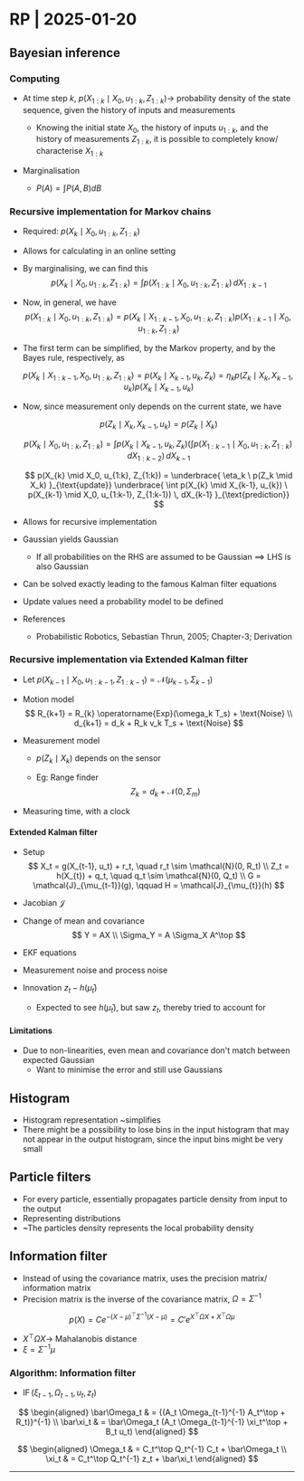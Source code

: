 # RP | 2025-01-20

## Bayesian inference

### Computing

- At time step $k$, $p(X_{1:k} \mid X_0, u_{1:k}, Z_{1:k}) \rightarrow$ probability density of the state sequence, given the history of inputs and measurements

  - Knowing the initial state $X_0$, the history of inputs $u_{1:k}$, and the history of measurements $Z_{1:k}$, it is possible to completely know/ characterise $X_{1:k}$

- Marginalisation
  - $P(A) = \int P(A, B) dB$
  

### Recursive implementation for Markov chains

- Required: $p(X_{k} \mid X_0, u_{1:k}, Z_{1:k})$

- Allows for calculating in an online setting

- By marginalising, we can find this
  $$
  p(X_{k} \mid X_0, u_{1:k}, Z_{1:k}) = \int p(X_{1:k} \mid X_0, u_{1:k}, Z_{1:k}) \, dX_{1:k-1}
  $$

- Now, in general, we have
  $$
  p(X_{1:k} \mid X_0, u_{1:k}, Z_{1:k}) = p(X_k \mid X_{1:k-1}, X_0, u_{1:k}, Z_{1:k}) p(X_{1:k-1} \mid X_0, u_{1:k}, Z_{1:k})
  $$

- The first term can be simplified, by the Markov property, and by the Bayes rule, respectively, as

  $$
  p(X_k \mid X_{1:k-1}, X_0, u_{1:k}, Z_{1:k}) = p(X_k \mid X_{k-1}, u_{k}, Z_{k}) = \eta_k p(Z_k \mid X_k, X_{k-1}, u_{k}) p(X_k \mid X_{k-1}, u_{k})
  $$

- Now, since measurement only depends on the current state, we have

  $$
  p(Z_k \mid X_k, X_{k-1}, u_{k}) = p(Z_k \mid X_k)
  $$

  $$
  p(X_{k} \mid X_0, u_{1:k}, Z_{1:k}) = \int p(X_{k} \mid X_{k-1}, u_{k}, Z_{k}) \left( \int p(X_{1:k-1} \mid X_0, u_{1:k}, Z_{1:k}) \, dX_{1:k-2} \right) \, dX_{k-1}
  $$

  $$
  p(X_{k} \mid X_0, u_{1:k}, Z_{1:k}) = \underbrace{ \eta_k \ p(Z_k \mid X_k) }_{\text{update}} \underbrace{ \int p(X_{k} \mid X_{k-1}, u_{k}) \ p(X_{k-1} \mid X_0, u_{1:k-1}, Z_{1:k-1}) \, dX_{k-1} }_{\text{prediction}}
  $$

- Allows for recursive implementation

- Gaussian yields Gaussian

  - If all probabilities on the RHS are assumed to be Gaussian $\implies$ LHS is also Gaussian

- Can be solved exactly leading to the famous Kalman filter equations

- Update values need a probability model to be defined

- References
  - Probabilistic Robotics, Sebastian Thrun, 2005; Chapter-3; Derivation

### Recursive implementation via Extended Kalman filter

- Let $p(X_{k-1} \mid X_0, u_{1:k-1}, Z_{1:k-1}) = \mathcal{N}(\mu_{k-1}, \Sigma_{k-1})$

- Motion model
  $$
  R_{k+1} = R_{k} \operatorname{Exp}(\omega_k T_s) + \text{Noise}
  \\
  d_{k+1} = d_k + R_k v_k T_s + \text{Noise}
  $$
  
- Measurement model

  - $p(Z_k \mid X_k)$ depends on the sensor

  - Eg: Range finder
    $$
    Z_k = d_k + \mathcal{N}(0, \Sigma_m)
    $$

- Measuring time, with a clock

#### Extended Kalman filter

- Setup
  $$
  X_t = g(X_{t-1}, u_t) + r_t, \quad r_t \sim \mathcal{N}(0, R_t)
  \\
  Z_t = h(X_{t}) + q_t, \quad q_t \sim \mathcal{N}(0, Q_t)
  \\
  G = \mathcal{J}_{\mu_{t-1}}(g), \qquad H = \mathcal{J}_{\mu_{t}}(h)
  $$

- Jacobian $\mathcal{J}$

- Change of mean and covariance
  $$
  Y = AX
  \\
  \Sigma_Y = A \Sigma_X A^\top
  $$

- EKF equations

- Measurement noise and process noise

- Innovation $z_t - h(\bar\mu_t)$

  - Expected to see $h(\bar\mu_t)$, but saw $z_t$, thereby tried to account for


#### Limitations

- Due to non-linearities, even mean and covariance don't match between expected Gaussian
  - Want to minimise the error and still use Gaussians

## Histogram

- Histogram representation ~simplifies
- There might be a possibility to lose bins in the input histogram that may not appear in the output histogram, since the input bins might be very small

## Particle filters

- For every particle, essentially propagates particle density from input to the output
- Representing distributions
- ~The particles density represents the local probability density

## Information filter

- Instead of using the covariance matrix, uses the precision matrix/ information matrix
- Precision matrix is the inverse of the covariance matrix, $\Omega = \Sigma^{-1}$

$$
p(X) = C e^{-(X - \mu)^\top \Sigma^{-1} (X - \mu)} = C' e^{X^\top \Omega X + X^\top \Omega \mu}
$$

- $X^\top \Omega X \to$ Mahalanobis distance
- $\xi = \Sigma^{-1} \mu$

### Algorithm: Information filter

- $\operatorname{IF}(\xi_{t-1}, \Omega_{t-1}, u_t, z_t)$

$$
\begin{aligned}
\bar\Omega_t
& =
{(A_t \Omega_{t-1}^{-1} A_t^\top + R_t)}^{-1}
\\
\bar\xi_t
& =
\bar\Omega_t (A_t \Omega_{t-1}^{-1} \xi_t^\top + B_t u_t)
\end{aligned}
$$

$$
\begin{aligned}
\Omega_t
& =
C_t^\top Q_t^{-1} C_t + \bar\Omega_t
\\
\xi_t
& =
C_t^\top Q_t^{-1} z_t + \bar\xi_t
\end{aligned}
$$

---

